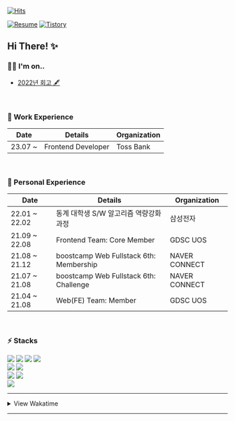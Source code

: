 <!--
**LeeMir/LeeMir** is a ✨ _special_ ✨ repository because its `README.md` (this file) appears on your GitHub profile.
Here are some ideas to get you started:

- 🔭 I’m currently working on ...

- 🌱 I’m currently learning ...

- 👯 I’m looking to collaborate on ...

- 🤔 I’m looking for help with ...

- 💬 Ask me about ...

- 📫 How to reach me: ...

- 😄 Pronouns: ...

- ⚡ Fun fact: ...

  -->

[![Hits](https://hits.seeyoufarm.com/api/count/incr/badge.svg?url=https%3A%2F%2Fgithub.com%2FLeeMir&count_bg=%233BC4DD&title_bg=%23828282&icon=&icon_color=%23E7E7E7&title=HITS%21&edge_flat=false)](https://hits.seeyoufarm.com)

[![Resume](https://img.shields.io/badge/Resume-121212?style=for-the-badge&logo=notion&logoColor=white)](https://leemir.github.io/resume.html)
[![Tistory](https://img.shields.io/badge/BLog-005F0F?style=for-the-badge&logo=thingiverse&logoColor=white)](https://think-thing.tistory.com)

## Hi There! ✨

### 🙋‍♂️ I'm on..

* [2022년 회고 🖋️](https://think-thing.tistory.com/19)

<br />

### 🚶 Work Experience
|Date|Details|Organization|
|----|--------|------|
|23.07 ~ |Frontend Developer|Toss Bank|

<br />

### 🌱 Personal Experience
|Date|Details|Organization|
|----|--------|------|
|22.01 ~ 22.02|동계 대학생 S/W 알고리즘 역량강화 과정|삼성전자|
|21.09 ~ 22.08|Frontend Team: Core Member|GDSC UOS|
|21.08 ~ 21.12|boostcamp Web Fullstack 6th: Membership |NAVER CONNECT|
|21.07 ~ 21.08|boostcamp Web Fullstack 6th: Challenge |NAVER CONNECT|
|21.04 ~ 21.08|Web(FE) Team: Member|GDSC UOS|

<br />

### ⚡ Stacks
  
<div>
  <a href="#" target="_blank"><img src="https://img.shields.io/badge/JavaScript-F7DF1E?style=for-the-badge&logo=javascript&logoColor=white"/></a>
  <a href="#" target="_blank"><img src="https://img.shields.io/badge/TypeScript-3178C6?style=for-the-badge&logo=typescript&logoColor=white"/></a>
  <a href="#" target="_blank"><img src="https://img.shields.io/badge/ReactJS-61DAFB?style=for-the-badge&logo=react&logoColor=white"/></a>
  <a href="#" target="_blank"><img src="https://img.shields.io/badge/NextJS-000000?style=for-the-badge&logo=next.js&logoColor=white"/></a>
</div>
<div>
  <a href="#" target="_blank"><img src="https://img.shields.io/badge/Node.JS-339933?style=for-the-badge&logo=Node.js&logoColor=white"/></a>
  <a href="#" target="_blank"><img src="https://img.shields.io/badge/Express-000000?style=for-the-badge&logo=Express&logoColor=white"/></a>
</div>
<div>
  <a href="#" target="_blank"><img src="https://img.shields.io/badge/Git-F05032?style=for-the-badge&logo=git&logoColor=white"/></a>
  <a href="#" target="_blank"><img src="https://img.shields.io/badge/Github-181717?style=for-the-badge&logo=github&logoColor=white"/></a>
</div>
<div>
  <a href="#" target="_blank"><img src="https://img.shields.io/badge/Slack-4A154B?style=for-the-badge&logo=slack&logoColor=white"/></a>
</div>

- - -

<details>
  <summary>View Wakatime</summary>
  <br />

<!--START_SECTION:waka-->
![Code Time](http://img.shields.io/badge/Code%20Time-833%20hrs%2028%20mins-blue)

**저는 저녁형 인간이에요. 🦉** 

```text
🌞 아침                     244 commits         █░░░░░░░░░░░░░░░░░░░░░░░░   04.78 % 
🌆 낮　                     1698 commits        ████████░░░░░░░░░░░░░░░░░   33.27 % 
🌃 저녁                     1605 commits        ████████░░░░░░░░░░░░░░░░░   31.45 % 
🌙 밤　                     1556 commits        ████████░░░░░░░░░░░░░░░░░   30.49 % 
```


📊 **저는 이번주를 이렇게 시간을 보냈어요.** 

```text
🕑︎ Timezone: Asia/Seoul

💬 프로그래밍 언어들: 
이번 주에 활동은 없어요.
```


 Last Updated on 11/11/2023 18:34:27 UTC
<!--END_SECTION:waka-->

</details>

- - -

